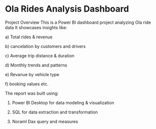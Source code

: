 # Ola Rides Analysis Dashboard

Project Overview
This is a Power BI dashboard project analyzing Ola ride data
It showcases insights like:


  a) Total rides & revenue
  
  b) cancelation by customers and drivers
  
  c) Average trip distance & duration
  
  d) Monthly trends and patterns
  
  e) Revanue by vehicle type 
  
  f) booking values etc.


The report was built using:
1. Power BI Desktop for data modeling & visualization
   
2. SQL for data extraction and transformation

3. Noraml Dax query and measures  


  

